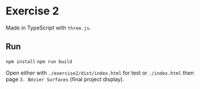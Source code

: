 # Exercise 2

Made in TypeScript with `three.js`.

## Run

`npm install`
`npm run build`

Open either with `./exercise2/dist/index.html` for test or `./index.html` then page `3. Bézier Surfaces` (final project display).